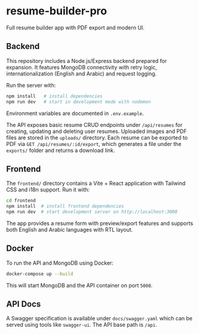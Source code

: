 # resume-builder-pro
Full resume builder app with PDF export and modern UI.

## Backend

This repository includes a Node.js/Express backend prepared for expansion. It
features MongoDB connectivity with retry logic, internationalization (English
and Arabic) and request logging.

Run the server with:

```bash
npm install   # install dependencies
npm run dev   # start in development mode with nodemon
```

Environment variables are documented in `.env.example`.

The API exposes basic resume CRUD endpoints under `/api/resumes` for creating,
updating and deleting user resumes. Uploaded images and PDF files are stored in
the `uploads/` directory. Each resume can be exported to PDF via
`GET /api/resumes/:id/export`, which generates a file under the `exports/`
folder and returns a download link.

## Frontend

The `frontend/` directory contains a Vite + React application with Tailwind CSS and i18n support. Run it with:

```bash
cd frontend
npm install  # install frontend dependencies
npm run dev  # start development server on http://localhost:3000
```

The app provides a resume form with preview/export features and supports both English and Arabic languages with RTL layout.

## Docker

To run the API and MongoDB using Docker:

```bash
docker-compose up --build
```

This will start MongoDB and the API container on port `5000`.

## API Docs

A Swagger specification is available under `docs/swagger.yaml` which can be
served using tools like `swagger-ui`. The API base path is `/api`.
